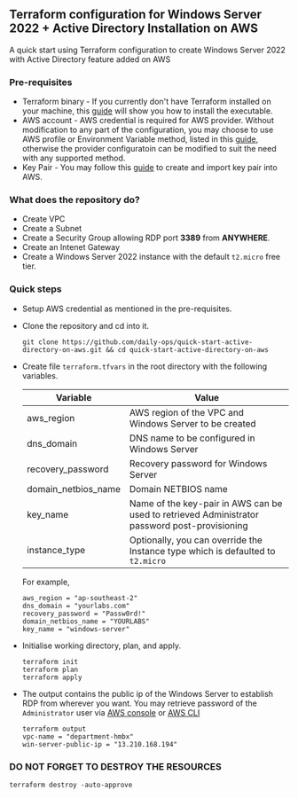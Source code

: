## Terraform configuration for Windows Server 2022 + Active Directory Installation on AWS
A quick start using Terraform configuration to create Windows Server 2022 with Active Directory feature added on AWS

### Pre-requisites

* Terraform binary - If you currently don't have Terraform installed on your machine, this [guide](https://developer.hashicorp.com/terraform/install) will show you how to install the executable.
* AWS account - AWS credential is required for AWS provider. Without modification to any part of the configuration, you may choose to use AWS profile or Environment Variable method, listed in this [guide](https://registry.terraform.io/providers/hashicorp/aws/latest/docs#authentication-and-configuration), otherwise the provider configuratoin can be modified to suit the need with any supported method.
* Key Pair - You may follow this [guide](https://docs.aws.amazon.com/AWSEC2/latest/UserGuide/create-key-pairs.html#how-to-generate-your-own-key-and-import-it-to-aws) to create and import key pair into AWS.

### What does the repository do?

- Create VPC
- Create a Subnet
- Create a Security Group allowing RDP port **3389** from **ANYWHERE**.
- Create an Intenet Gateway
- Create a Windows Server 2022 instance with the default `t2.micro` free tier.

### Quick steps

* Setup AWS credential as mentioned in the pre-requisites.
* Clone the repository and cd into it.

    ```
    git clone https://github.com/daily-ops/quick-start-active-directory-on-aws.git && cd quick-start-active-directory-on-aws
    ```

* Create file `terraform.tfvars` in the root directory with the following variables.

   
    |Variable|Value|
    |-|-|
    |aws_region|AWS region of the VPC and Windows Server to be created|
    |dns_domain|DNS name to be configured in Windows Server|
    |recovery_password|Recovery password for Windows Server|
    |domain_netbios_name|Domain NETBIOS name|
    |key_name|Name of the key-pair in AWS can be used to retrieved Administrator password post-provisioning|
    |instance_type|Optionally, you can override the Instance type which is defaulted to `t2.micro`|

    For example,

    ```
    aws_region = "ap-southeast-2"
    dns_domain = "yourlabs.com"
    recovery_password = "Passw0rd!"
    domain_netbios_name = "YOURLABS"
    key_name = "windows-server"
    ```

* Initialise working directory, plan, and apply.

    ```
    terraform init
    terraform plan
    terraform apply
    ```

* The output contains the public ip of the Windows Server to establish RDP from wherever you want. You may retrieve password of the `Administrator` user via [AWS console](https://repost.aws/knowledge-center/retrieve-windows-admin-password) or [AWS CLI](https://docs.aws.amazon.com/cli/latest/reference/ec2/get-password-data.html)

    ```
    terraform output
    vpc-name = "department-hmbx"
    win-server-public-ip = "13.210.168.194"
    ```

### DO NOT FORGET TO DESTROY THE RESOURCES

```
terraform destroy -auto-approve
```


